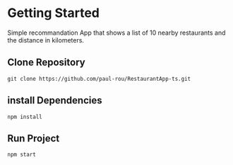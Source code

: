 # Getting Started

Simple recommandation App that shows a list of 10 nearby restaurants and the distance in kilometers.

## Clone Repository

`git clone https://github.com/paul-rou/RestaurantApp-ts.git`

## install Dependencies

`npm install`

## Run Project

`npm start`